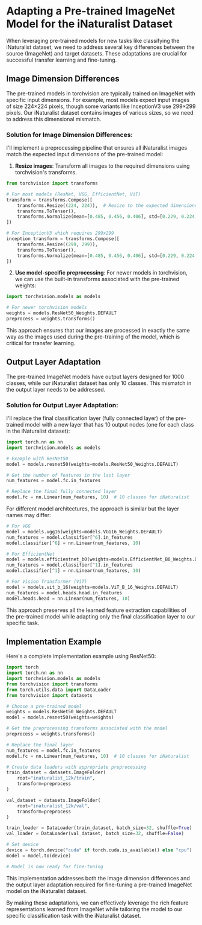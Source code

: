 # Adapting a Pre-trained ImageNet Model for the iNaturalist Dataset

When leveraging pre-trained models for new tasks like classifying the iNaturalist dataset, we need to address several key differences between the source (ImageNet) and target datasets. These adaptations are crucial for successful transfer learning and fine-tuning.

## Image Dimension Differences

The pre-trained models in torchvision are typically trained on ImageNet with specific input dimensions. For example, most models expect input images of size 224×224 pixels, though some variants like InceptionV3 use 299×299 pixels. Our iNaturalist dataset contains images of various sizes, so we need to address this dimensional mismatch.

### Solution for Image Dimension Differences:

I'll implement a preprocessing pipeline that ensures all iNaturalist images match the expected input dimensions of the pre-trained model:

1. **Resize images**: Transform all images to the required dimensions using torchvision's transforms.
```python
from torchvision import transforms

# For most models (ResNet, VGG, EfficientNet, ViT)
transform = transforms.Compose([
    transforms.Resize((224, 224)),  # Resize to the expected dimensions
    transforms.ToTensor(),
    transforms.Normalize(mean=[0.485, 0.456, 0.406], std=[0.229, 0.224, 0.225])  # ImageNet normalization
])

# For InceptionV3 which requires 299x299
inception_transform = transforms.Compose([
    transforms.Resize((299, 299)),
    transforms.ToTensor(),
    transforms.Normalize(mean=[0.485, 0.456, 0.406], std=[0.229, 0.224, 0.225])
])
```

2. **Use model-specific preprocessing**: For newer models in torchvision, we can use the built-in transforms associated with the pre-trained weights:
```python
import torchvision.models as models

# For newer torchvision models
weights = models.ResNet50_Weights.DEFAULT
preprocess = weights.transforms()
```

This approach ensures that our images are processed in exactly the same way as the images used during the pre-training of the model, which is critical for transfer learning.

## Output Layer Adaptation

The pre-trained ImageNet models have output layers designed for 1000 classes, while our iNaturalist dataset has only 10 classes. This mismatch in the output layer needs to be addressed.

### Solution for Output Layer Adaptation:

I'll replace the final classification layer (fully connected layer) of the pre-trained model with a new layer that has 10 output nodes (one for each class in the iNaturalist dataset):

```python
import torch.nn as nn
import torchvision.models as models

# Example with ResNet50
model = models.resnet50(weights=models.ResNet50_Weights.DEFAULT)

# Get the number of features in the last layer
num_features = model.fc.in_features

# Replace the final fully connected layer
model.fc = nn.Linear(num_features, 10)  # 10 classes for iNaturalist
```

For different model architectures, the approach is similar but the layer names may differ:

```python
# For VGG
model = models.vgg16(weights=models.VGG16_Weights.DEFAULT)
num_features = model.classifier[^6].in_features
model.classifier[^6] = nn.Linear(num_features, 10)

# For EfficientNet
model = models.efficientnet_b0(weights=models.EfficientNet_B0_Weights.DEFAULT)
num_features = model.classifier[^1].in_features
model.classifier[^1] = nn.Linear(num_features, 10)

# For Vision Transformer (ViT)
model = models.vit_b_16(weights=models.ViT_B_16_Weights.DEFAULT)
num_features = model.heads.head.in_features
model.heads.head = nn.Linear(num_features, 10)
```

This approach preserves all the learned feature extraction capabilities of the pre-trained model while adapting only the final classification layer to our specific task.

## Implementation Example

Here's a complete implementation example using ResNet50:

```python
import torch
import torch.nn as nn
import torchvision.models as models
from torchvision import transforms
from torch.utils.data import DataLoader
from torchvision import datasets

# Choose a pre-trained model
weights = models.ResNet50_Weights.DEFAULT
model = models.resnet50(weights=weights)

# Get the preprocessing transforms associated with the model
preprocess = weights.transforms()

# Replace the final layer
num_features = model.fc.in_features
model.fc = nn.Linear(num_features, 10)  # 10 classes for iNaturalist

# Create data loaders with appropriate preprocessing
train_dataset = datasets.ImageFolder(
    root="inaturalist_12k/train",
    transform=preprocess
)

val_dataset = datasets.ImageFolder(
    root="inaturalist_12k/val",
    transform=preprocess
)

train_loader = DataLoader(train_dataset, batch_size=32, shuffle=True)
val_loader = DataLoader(val_dataset, batch_size=32, shuffle=False)

# Set device
device = torch.device("cuda" if torch.cuda.is_available() else "cpu")
model = model.to(device)

# Model is now ready for fine-tuning
```

This implementation addresses both the image dimension differences and the output layer adaptation required for fine-tuning a pre-trained ImageNet model on the iNaturalist dataset.

By making these adaptations, we can effectively leverage the rich feature representations learned from ImageNet while tailoring the model to our specific classification task with the iNaturalist dataset.